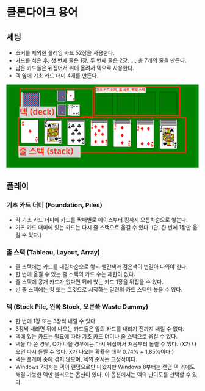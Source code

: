 
# 클론다이크 용어

## 세팅
- 조커를 제외한 플레잉 카드 52장을 사용한다.
- 카드를 섞은 후, 첫 번째 줄은 1장, 두 번째 줄은 2장, ..., 총 7개의 줄을 만든다.
- 남은 카드들은 뒤집어서 위에 올려서 덱으로 사용한다.
- 덱 옆에 기초 카드 더미 4개를 만든다.

![클론다이크 용어](./images/클론다이크%20용어.png)

## 플레이

### 기초 카드 더미 (Foundation, Piles)
- 각 기초 카드 더미에 카드를 짝패별로 에이스부터 킹까지 오름차순으로 쌓는다.
- 기초 카드 더미에 있는 카드는 다시 줄 스택으로 옮길 수 있다. (단, 한 번에 1장만 옮길 수 있다.)

### 줄 스택 (Tableau, Layout, Array)
- 줄 스택에는 카드를 내림차순으로 쌓되 빨간색과 검은색이 번갈아 나와야 한다.
- 한 번에 옮길 수 있는 줄 스택의 카드 수는 제한이 없다.
- 줄 스택에 공개 카드가 없다면 뒤에 있는 카드 1장을 뒤집을 수 있다.
- 빈 줄 스택에는 킹 또는 그것으로 시작하는 일련의 카드 스택만 놓을 수 있다.

### 덱 (Stock Pile, 왼쪽 Stock, 오른쪽 Waste Dummy)
- 한 번에 1장 또는 3장씩 내릴 수 있다.
- 3장씩 내리면 뒤에 나오는 카드들은 앞의 카드를 내리기 전까지 내릴 수 없다.
- 덱에 있는 카드는 필요에 따라 기초 카드 더미나 줄 스택으로 옮길 수 있다.
- 덱을 다 쓴 경우, O가 나올 경우에는 다시 뒤집어서 처음부터 돌릴 수 있다. (X가 나오면 다시 돌릴 수 없다. X가 나오는 확률은 대략 0.74% ~ 1.85%이다.)
- 덱은 플레이 중에 섞지 않으며, 덱의 순서는 고정적이다.
- Windows 7까지는 덱이 랜덤으로만 나왔지만 Windows 8부터는 랜덤 덱 외에도 해결 가능한 덱만 불러오는 옵션이 있다. 이 옵션에서는 덱의 난이도를 선택할 수 있다.
